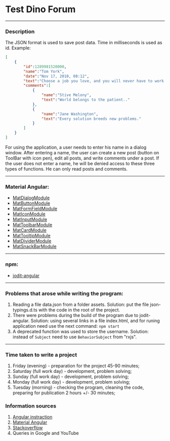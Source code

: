 # Test Dino Forum #

---

### Description ###
The JSON format is used to save post data.
Time in milliseconds is used as id.
Example:
```json
[
	{
		"id":1289981520000,
		"name":"Tom York",
		"date":"Nov 17, 2010, 08:12",
		"text":"Choose a job you love, and you will never have to work a day in your life.",
		"comments":[
			{
				"name":"Stive Melony",
				"text":"World belongs to the patient.."
			},
			{
				"name":"Jane Washington",
				"text":"Every solution breeds new problems."
			}
		]
	}
]
```
For using the application, a user needs to enter his name in a dialog window.
After entering a name, the user can create a new post (button on ToolBar with icon pen), edit all posts, and write comments under a post.
If the user does not enter a name, he will be denied access to these three types of functions. He can only read posts and comments.

---

### Material Angular: ###
* [MatDialogModule](https://material.angular.io/components/dialog/overview)
* [MatButtonModule](https://material.angular.io/components/button/overview)
* [MatFormFieldModule](https://material.angular.io/components/form-field/overview)
* [MatIconModule](https://material.angular.io/components/icon/overview)
* [MatInputModule](https://material.angular.io/components/input/overview)
* [MatToolbarModule](https://material.angular.io/components/toolbar/overview)
* [MatCardModule](https://material.angular.io/components/card/overview)
* [MatTooltipModule](https://material.angular.io/components/tooltip/overview)
* [MatDividerModule](https://material.angular.io/components/divider/overview)
* [MatSnackBarModule](https://material.angular.io/components/snack-bar/overview)

---

### npm: ###
* [jodit-angular](https://www.npmjs.com/package/jodit-angular)

---

### Problems that arose while writing the program: ###
1. Reading a file data.json from a folder assets. Solution: put the file json-typings.d.ts with the code in the root of the project.
2. There were problems during the build of the program due to jodit-angular. Solution: using several links in a file index.html, and for runing application need use the next command: ```npm start```
3. A deprecated function was used to store the username. Solution: instead of ```Subject``` need to use ```BehaviorSubject``` from "rxjs".

---

### Time taken to write a project ###
1. Friday (evening) - preparation for the project 45-90 minutes;
2. Saturday (full work day) - development, problem solving;
3. Sunday (full work day) - development, problem solving;
4. Monday (full work day) - development, problem solving;
5. Tuesday (morning) - checking the program, cleaning the code, preparing for publication 2 hours +/- 30 minutes;

### Information sources ###
1. [Angular instraction](https://angular.io/cli)
2. [Material Angular](https://material.angular.io/)
3. [Stackoverflow](https://stackoverflow.com/)
4. Queries in Google and YouTube

